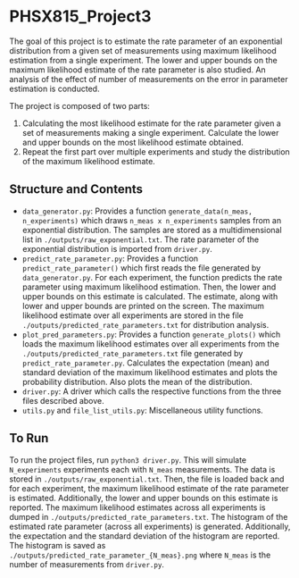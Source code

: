 # PHSX815_Project3

The goal of this project is to estimate the rate parameter of an exponential distribution
from a given set of measurements using maximum likelihood estimation from a single experiment.
The lower and upper bounds on the maximum likelihood estimate of the rate parameter is also studied.
An analysis of the effect of number of measurements on the error in parameter estimation is conducted.

The project is composed of two parts:
1. Calculating the most likelihood estimate for the rate parameter given a set of measurements making a single experiment.
Calculate the lower and upper bounds on the most likelihood estimate obtained. 
2. Repeat the first part over multiple experiments and study the distribution of the maximum likelihood
estimate. 

## Structure and Contents
- `data_generator.py`: Provides a function `generate_data(n_meas, n_experiments)`
which draws `n_meas x n_experiments` samples from an exponential distribution. The samples 
are stored as a multidimensional list in `./outputs/raw_exponential.txt`. The rate
parameter of the exponential distribution is imported from `driver.py`.
- `predict_rate_parameter.py`: Provides a function `predict_rate_parameter()` which
first reads the file generated by `data_generator.py`. For each experiment, the function
predicts the rate parameter using maximum likelihood estimation. Then, the lower and upper
bounds on this estimate is calculated. The estimate, along with lower and upper bounds
are printed on the screen. The maximum likelihood estimate over all experiments
are stored in the file `./outputs/predicted_rate_parameters.txt` for distribution analysis.
- `plot_pred_parameters.py`: Provides a function `generate_plots()` which loads the 
maximum likelihood estimates over all experiments from the `./outputs/predicted_rate_parameters.txt`
file generated by `predict_rate_parameter.py`. Calculates the expectation (mean) and standard deviation of the 
maximum likelihood estimates and plots the probability distribution. Also plots the mean
of the distribution.
- `driver.py`: A driver which calls the respective functions from the three files described above.
- `utils.py` and `file_list_utils.py`: Miscellaneous utility functions.

## To Run
To run the project files, run `python3 driver.py`. This will simulate `N_experiments` experiments each with
`N_meas` measurements. The data is stored in `./outputs/raw_exponential.txt`. Then, the file is loaded back and
for each experiment, the maximum likelihood estimate of the rate parameter is estimated. Additionally, the lower
and upper bounds on this estimate is reported. The maximum likelihood estimates across all experiments is dumped in
`./outputs/predicted_rate_parameters.txt`. The histogram of the estimated rate parameter (across all experiments)
is generated. Additionally, the expectation and the standard deviation of the histogram are reported. The histogram is saved as `./outputs/predicted_rate_parameter_{N_meas}.png`
where `N_meas` is the number of measurements from `driver.py`.

